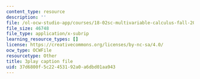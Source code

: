 ```yaml
---
content_type: resource
description: ''
file: /ol-ocw-studio-app/courses/18-02sc-multivariable-calculus-fall-2010/15HVevXRsBA_captions.vtt
file_size: 46748
file_type: application/x-subrip
learning_resource_types: []
license: https://creativecommons.org/licenses/by-nc-sa/4.0/
ocw_type: OCWFile
resourcetype: Other
title: 3play caption file
uid: 37d6800f-5c22-4531-92a0-a6dbd01aa943
---
```

